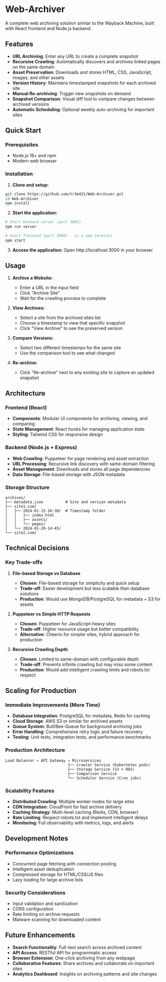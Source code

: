 # Web-Archiver

A complete web archiving solution similar to the Wayback Machine, built with React frontend and Node.js backend.

## Features

- **URL Archiving**: Enter any URL to create a complete snapshot
- **Recursive Crawling**: Automatically discovers and archives linked pages on the same domain
- **Asset Preservation**: Downloads and stores HTML, CSS, JavaScript, images, and other assets
- **Version History**: Maintains timestamped snapshots for each archived site
- **Manual Re-archiving**: Trigger new snapshots on demand
- **Snapshot Comparison**: Visual diff tool to compare changes between archived versions
- **Automatic Scheduling**: Optional weekly auto-archiving for important sites

## Quick Start

### Prerequisites
- Node.js 16+ and npm
- Modern web browser

### Installation

1. **Clone and setup:**
```bash
git clone https://github.com/tr3m431/Web-Archiver.git
cd Web-Archiver
npm install
```

2. **Start the application:**
```bash
# Start backend server (port 3001)
npm run server

# Start frontend (port 3000) - in a new terminal
npm start
```

3. **Access the application:**
Open http://localhost:3000 in your browser

## Usage

1. **Archive a Website:**
   - Enter a URL in the input field
   - Click "Archive Site" 
   - Wait for the crawling process to complete

2. **View Archives:**
   - Select a site from the archived sites list
   - Choose a timestamp to view that specific snapshot
   - Click "View Archive" to see the preserved version

3. **Compare Versions:**
   - Select two different timestamps for the same site
   - Use the comparison tool to see what changed

4. **Re-archive:**
   - Click "Re-archive" next to any existing site to capture an updated snapshot

## Architecture

### Frontend (React)
- **Components**: Modular UI components for archiving, viewing, and comparing
- **State Management**: React hooks for managing application state
- **Styling**: Tailwind CSS for responsive design

### Backend (Node.js + Express)
- **Web Crawling**: Puppeteer for page rendering and asset extraction
- **URL Processing**: Recursive link discovery with same-domain filtering
- **Asset Management**: Downloads and stores all page dependencies
- **Data Storage**: File-based storage with JSON metadata

### Storage Structure
```
archives/
├── metadata.json          # Site and version metadata
├── site1.com/
│   ├── 2024-01-15-10-30/  # Timestamp folder
│   │   ├── index.html
│   │   ├── assets/
│   │   └── pages/
│   └── 2024-01-20-14-45/
└── site2.com/
```

## Technical Decisions

### Key Trade-offs

1. **File-based Storage vs Database**
   - **Chosen**: File-based storage for simplicity and quick setup
   - **Trade-off**: Easier development but less scalable than database solutions
   - **Production**: Would use MongoDB/PostgreSQL for metadata + S3 for assets

2. **Puppeteer vs Simple HTTP Requests**
   - **Chosen**: Puppeteer for JavaScript-heavy sites
   - **Trade-off**: Higher resource usage but better compatibility
   - **Alternative**: Cheerio for simpler sites, hybrid approach for production

3. **Recursive Crawling Depth**
   - **Chosen**: Limited to same-domain with configurable depth
   - **Trade-off**: Prevents infinite crawling but may miss some content
   - **Production**: Would add intelligent crawling limits and robots.txt respect

## Scaling for Production

### Immediate Improvements (More Time)
- **Database Integration**: PostgreSQL for metadata, Redis for caching
- **Cloud Storage**: AWS S3 or similar for archived assets
- **Queue System**: Bull/Bee-Queue for background archiving jobs
- **Error Handling**: Comprehensive retry logic and failure recovery
- **Testing**: Unit tests, integration tests, and performance benchmarks

### Production Architecture
```
Load Balancer → API Gateway → Microservices
                            ├── Crawler Service (Kubernetes pods)
                            ├── Storage Service (S3 + RDS)
                            ├── Comparison Service
                            └── Scheduler Service (Cron jobs)
```

### Scalability Features
- **Distributed Crawling**: Multiple worker nodes for large sites
- **CDN Integration**: CloudFront for fast archive delivery
- **Caching Strategy**: Multi-level caching (Redis, CDN, browser)
- **Rate Limiting**: Respect robots.txt and implement intelligent delays
- **Monitoring**: Full observability with metrics, logs, and alerts

## Development Notes

### Performance Optimizations
- Concurrent page fetching with connection pooling
- Intelligent asset deduplication
- Compressed storage for HTML/CSS/JS files
- Lazy loading for large archive lists

### Security Considerations
- Input validation and sanitization
- CORS configuration
- Rate limiting on archive requests
- Malware scanning for downloaded content

## Future Enhancements

- **Search Functionality**: Full-text search across archived content
- **API Access**: RESTful API for programmatic access
- **Browser Extension**: One-click archiving from any webpage
- **Collaborative Features**: Share archives and collaborate on important sites
- **Analytics Dashboard**: Insights on archiving patterns and site changes
